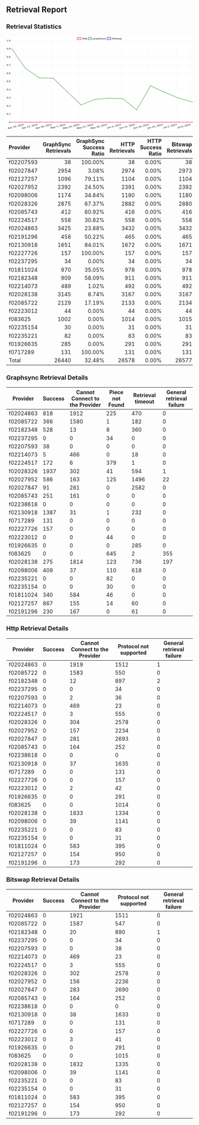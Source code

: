 ## Retrieval Report
### Retrieval Statistics
<img src="https://raw.githubusercontent.com/data-preservation-programs/filplus-checker-assets/main/filecoin-project/filecoin-plus-large-datasets/issues/1171/1689520518283.png"/>

| Provider  | GraphSync Retrievals | GraphSync Success Ratio | HTTP Retrievals | HTTP Success Ratio | Bitswap Retrievals | Bitswap Success Ratio |
| :-------- | -------------------: | ----------------------: | --------------: | -----------------: | -----------------: | --------------------: |
| f02207593 |                   38 |                 100.00% |              38 |              0.00% |                 38 |                 0.00% |
| f02027847 |                 2954 |                   3.08% |            2974 |              0.00% |               2973 |                 0.00% |
| f02127257 |                 1096 |                  79.11% |            1104 |              0.00% |               1104 |                 0.00% |
| f02027952 |                 2392 |                  24.50% |            2391 |              0.00% |               2392 |                 0.00% |
| f02098006 |                 1174 |                  34.84% |            1180 |              0.00% |               1180 |                 0.00% |
| f02028326 |                 2875 |                  67.37% |            2882 |              0.00% |               2880 |                 0.00% |
| f02085743 |                  412 |                  60.92% |             416 |              0.00% |                416 |                 0.00% |
| f02224517 |                  558 |                  30.82% |             558 |              0.00% |                558 |                 0.00% |
| f02024863 |                 3425 |                  23.88% |            3432 |              0.00% |               3432 |                 0.00% |
| f02191296 |                  458 |                  50.22% |             465 |              0.00% |                465 |                 0.00% |
| f02130918 |                 1651 |                  84.01% |            1672 |              0.00% |               1671 |                 0.00% |
| f02227726 |                  157 |                 100.00% |             157 |              0.00% |                157 |                 0.00% |
| f02237295 |                   34 |                   0.00% |              34 |              0.00% |                 34 |                 0.00% |
| f01811024 |                  970 |                  35.05% |             978 |              0.00% |                978 |                 0.00% |
| f02182348 |                  909 |                  58.09% |             911 |              0.00% |                911 |                 0.00% |
| f02214073 |                  489 |                   1.02% |             492 |              0.00% |                492 |                 0.00% |
| f02028138 |                 3145 |                   8.74% |            3167 |              0.00% |               3167 |                 0.00% |
| f02085722 |                 2129 |                  17.19% |            2133 |              0.00% |               2134 |                 0.00% |
| f02223012 |                   44 |                   0.00% |              44 |              0.00% |                 44 |                 0.00% |
| f083625   |                 1002 |                   0.00% |            1014 |              0.00% |               1015 |                 0.00% |
| f02235154 |                   30 |                   0.00% |              31 |              0.00% |                 31 |                 0.00% |
| f02235221 |                   82 |                   0.00% |              83 |              0.00% |                 83 |                 0.00% |
| f01926635 |                  285 |                   0.00% |             291 |              0.00% |                291 |                 0.00% |
| f0717289  |                  131 |                 100.00% |             131 |              0.00% |                131 |                 0.00% |
| Total     |                26440 |                  32.48% |           26578 |              0.00% |              26577 |                 0.00% |

### Graphsync Retrieval Details
| Provider  | Success | Cannot Connect to the Provider | Piece not Found | Retrieval timeout | General retrieval failure |
| --------- | ------- | ------------------------------ | --------------- | ----------------- | ------------------------- |
| f02024863 | 818     | 1912                           | 225             | 470               | 0                         |
| f02085722 | 366     | 1580                           | 1               | 182               | 0                         |
| f02182348 | 528     | 13                             | 8               | 360               | 0                         |
| f02237295 | 0       | 0                              | 34              | 0                 | 0                         |
| f02207593 | 38      | 0                              | 0               | 0                 | 0                         |
| f02214073 | 5       | 466                            | 0               | 18                | 0                         |
| f02224517 | 172     | 6                              | 379             | 1                 | 0                         |
| f02028326 | 1937    | 302                            | 41              | 594               | 1                         |
| f02027952 | 586     | 163                            | 125             | 1496              | 22                        |
| f02027847 | 91      | 281                            | 0               | 2582              | 0                         |
| f02085743 | 251     | 161                            | 0               | 0                 | 0                         |
| f02238618 | 0       | 0                              | 0               | 0                 | 0                         |
| f02130918 | 1387    | 31                             | 1               | 232               | 0                         |
| f0717289  | 131     | 0                              | 0               | 0                 | 0                         |
| f02227726 | 157     | 0                              | 0               | 0                 | 0                         |
| f02223012 | 0       | 0                              | 44              | 0                 | 0                         |
| f01926635 | 0       | 0                              | 0               | 285               | 0                         |
| f083625   | 0       | 0                              | 645             | 2                 | 355                       |
| f02028138 | 275     | 1814                           | 123             | 736               | 197                       |
| f02098006 | 409     | 37                             | 110             | 618               | 0                         |
| f02235221 | 0       | 0                              | 82              | 0                 | 0                         |
| f02235154 | 0       | 0                              | 30              | 0                 | 0                         |
| f01811024 | 340     | 584                            | 46              | 0                 | 0                         |
| f02127257 | 867     | 155                            | 14              | 60                | 0                         |
| f02191296 | 230     | 167                            | 0               | 61                | 0                         |

### Http Retrieval Details
| Provider  | Success | Cannot Connect to the Provider | Protocol not supported | General retrieval failure |
| --------- | ------- | ------------------------------ | ---------------------- | ------------------------- |
| f02024863 | 0       | 1919                           | 1512                   | 1                         |
| f02085722 | 0       | 1583                           | 550                    | 0                         |
| f02182348 | 0       | 12                             | 897                    | 2                         |
| f02237295 | 0       | 0                              | 34                     | 0                         |
| f02207593 | 0       | 2                              | 36                     | 0                         |
| f02214073 | 0       | 469                            | 23                     | 0                         |
| f02224517 | 0       | 3                              | 555                    | 0                         |
| f02028326 | 0       | 304                            | 2578                   | 0                         |
| f02027952 | 0       | 157                            | 2234                   | 0                         |
| f02027847 | 0       | 281                            | 2693                   | 0                         |
| f02085743 | 0       | 164                            | 252                    | 0                         |
| f02238618 | 0       | 0                              | 0                      | 0                         |
| f02130918 | 0       | 37                             | 1635                   | 0                         |
| f0717289  | 0       | 0                              | 131                    | 0                         |
| f02227726 | 0       | 0                              | 157                    | 0                         |
| f02223012 | 0       | 2                              | 42                     | 0                         |
| f01926635 | 0       | 0                              | 291                    | 0                         |
| f083625   | 0       | 0                              | 1014                   | 0                         |
| f02028138 | 0       | 1833                           | 1334                   | 0                         |
| f02098006 | 0       | 39                             | 1141                   | 0                         |
| f02235221 | 0       | 0                              | 83                     | 0                         |
| f02235154 | 0       | 0                              | 31                     | 0                         |
| f01811024 | 0       | 583                            | 395                    | 0                         |
| f02127257 | 0       | 154                            | 950                    | 0                         |
| f02191296 | 0       | 173                            | 292                    | 0                         |

### Bitswap Retrieval Details
| Provider  | Success | Cannot Connect to the Provider | Protocol not supported | General retrieval failure |
| --------- | ------- | ------------------------------ | ---------------------- | ------------------------- |
| f02024863 | 0       | 1921                           | 1511                   | 0                         |
| f02085722 | 0       | 1587                           | 547                    | 0                         |
| f02182348 | 0       | 20                             | 890                    | 1                         |
| f02237295 | 0       | 0                              | 34                     | 0                         |
| f02207593 | 0       | 0                              | 38                     | 0                         |
| f02214073 | 0       | 469                            | 23                     | 0                         |
| f02224517 | 0       | 3                              | 555                    | 0                         |
| f02028326 | 0       | 302                            | 2578                   | 0                         |
| f02027952 | 0       | 156                            | 2236                   | 0                         |
| f02027847 | 0       | 283                            | 2690                   | 0                         |
| f02085743 | 0       | 164                            | 252                    | 0                         |
| f02238618 | 0       | 0                              | 0                      | 0                         |
| f02130918 | 0       | 38                             | 1633                   | 0                         |
| f0717289  | 0       | 0                              | 131                    | 0                         |
| f02227726 | 0       | 0                              | 157                    | 0                         |
| f02223012 | 0       | 3                              | 41                     | 0                         |
| f01926635 | 0       | 0                              | 291                    | 0                         |
| f083625   | 0       | 0                              | 1015                   | 0                         |
| f02028138 | 0       | 1832                           | 1335                   | 0                         |
| f02098006 | 0       | 39                             | 1141                   | 0                         |
| f02235221 | 0       | 0                              | 83                     | 0                         |
| f02235154 | 0       | 0                              | 31                     | 0                         |
| f01811024 | 0       | 583                            | 395                    | 0                         |
| f02127257 | 0       | 154                            | 950                    | 0                         |
| f02191296 | 0       | 173                            | 292                    | 0                         |
